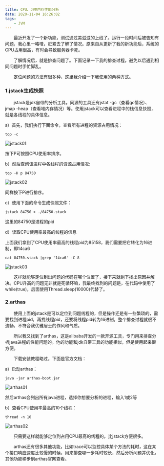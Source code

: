 ```yaml
---
title: CPU、JVM内存性能分析
date: 2020-11-04 16:26:02
tags:
	- JVM	
---
```




&emsp;&emsp;最近开发了一个新功能，测试通过美滋滋的上线了。运行一段时间后被告知有问题，我心里一咯噔，赶紧去了解了情况。原来自从更新了我的新功能后，系统的CPU占用很高，有时会导致服务器卡死。

&emsp;&emsp;了解情况后，就是排查问题了。下面记录一下我的排查过程，避免以后遇到相同问题时手忙脚乱。

&emsp;&emsp;定位问题的方法有很多种，这里我介绍一下我使用的两种方式。

### 1.jstack生成快照

&emsp;&emsp;jstack是jdk自带的分析工具，同源的工具还有jstat -gc（查看gc情况）、jmap -heap（查看堆内存情况）等。使用jstack可以查看进程中的栈信息快照，就是各线程的具体信息。

a）首先，我们执行下面命令，查看所有进程的资源占用情况：

```shell
top -c
```

![jstack01](jstack01.png)

按下P可按照CPU使用率排序。



b）然后查询该进程中各线程的资源占用情况:

```shell
top -H p 84750
```

![jstack02](jstack02.png)

同样按下P进行排序。



c）使用下面的命令生成快照文件：

```shell
jstack 84750 > ./84750.stack
```

这里的84750是进程的pid



d）读取CPU使用率最高的线程的信息

上面我们拿到了CPU使用率最高的线程pid为85158，我们需要把它转化为16进制，即14ca6

```
cat 84750.stack |grep '14ca6' -C 8
```

![jstack03](jstack03.png)

&emsp;&emsp;这样就能够定位到出问题的代码在哪个位置了，接下来就剩下找出原因并解决。CPU升高的问题无非就是死循环嘛，我最终找到的问题是，在代码中使用了while(true)，后面使用Thread.sleep(10000)代替了。



### 2.arthas

&emsp;&emsp;使用上面的jstack是可以定位到问题线程的，但是操作还是有一些繁琐的，需要找到进程pid，再找线程pid，还要将线程pid转为16进制，整个排查过程就很不流畅，不符合我优雅居士的作风和气质。

&emsp;&emsp;所以我又找到了arthas，这是alibaba开发的一款开源工具，专门用来排查分析java进程的性能问题的。他的功能和jdk自带工具的功能相似，但是使用起来很方便。

&emsp;&emsp;下载安装教程略过，下面是官方文档：

[arthas官方文档]: https://arthas.aliyun.com/doc/thread.html	"官方文档"

a）启动arthas：

```shell
java -jar arthas-boot.jar
```

![arthas01](arthas01.png)

然后arthas会列出所有java进程，选择你想要分析的进程，输入1或2等



b）查看CPU使用率最高的10个线程：

```
thread -n 10
```

![arthas02](arthas02.png)

&emsp;&emsp;只需要这样就能够定位到占用CPU最高的线程的，比jstack方便很多。



&emsp;&emsp;arthas还有很多其他功能，比如trace可以监控具体某个方法的耗时，这在某个接口响应速度比较慢的时候，用来排查哪一步耗时较长，然后分析问题并优化。其他功能移步到arthas官网查看。